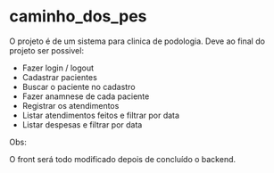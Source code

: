 # caminho_dos_pes

O projeto é de um sistema para clinica de podologia.
Deve ao final do projeto ser possivel:
  - Fazer login / logout
  - Cadastrar pacientes
  - Buscar o paciente no cadastro
  - Fazer anamnese de cada paciente
  - Registrar os atendimentos
  - Listar atendimentos feitos e filtrar por data
  - Listar despesas e filtrar por data
  
Obs:

  O front será todo modificado depois de concluído o backend.